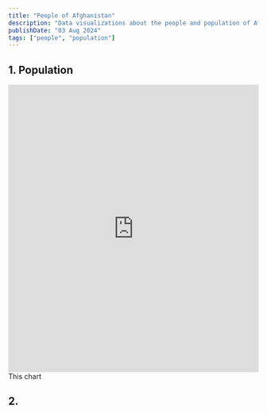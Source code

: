 ```yaml
---
title: "People of Afghanistan"
description: "Data visualizations about the people and population of Afghanistan"
publishDate: "03 Aug 2024"
tags: ["people", "population"]
---
```



## 1. Population

<iframe title="2021 provincial population estimates for Afghanistan" aria-label="Map" id="datawrapper-chart-ZbXsJ" src="https://datawrapper.dwcdn.net/ZbXsJ/1/" scrolling="no" frameborder="0" style="width: 0; min-width: 100% !important; border: none;" height="579" data-external="1"></iframe><script type="text/javascript">!function(){"use strict";window.addEventListener("message",(function(a){if(void 0!==a.data["datawrapper-height"]){var e=document.querySelectorAll("iframe");for(var t in a.data["datawrapper-height"])for(var r=0;r<e.length;r++)if(e[r].contentWindow===a.source){var i=a.data["datawrapper-height"][t]+"px";e[r].style.height=i}}}))}();
</script>
<br />
This chart

## 2. 
